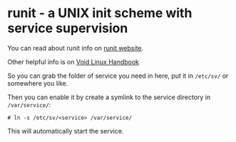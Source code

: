 # runit - a UNIX init scheme with service supervision

You can read about runit info on [runit website](http://smarden.org/runit).

Other helpful info is on [Void Linux Handbook](https://docs.voidlinux.org/config/services/index.html)

So you can grab the folder of service you need in here, put it in `/etc/sv/` or somewhere you like.

Then you can enable it by create a symlink to the service directory in `/var/service/`:

`# ln -s /etc/sv/<service> /var/service/`

This will automatically start the service.
